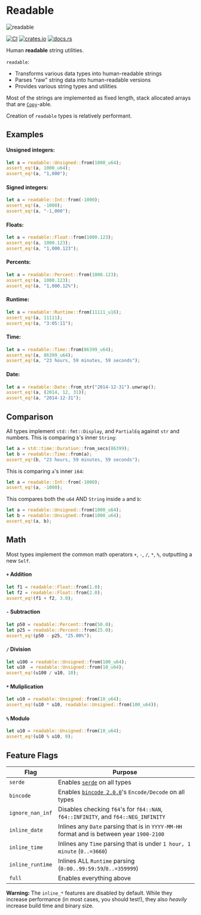 # Readable
![readable](https://github.com/hinto-janai/readable/assets/101352116/2b4c0c1b-c80e-4b7a-a8b9-b86375382db9)

[![CI](https://github.com/hinto-janai/readable/actions/workflows/ci.yml/badge.svg)](https://github.com/hinto-janai/readable/actions/workflows/ci.yml) [![crates.io](https://img.shields.io/crates/v/readable.svg)](https://crates.io/crates/readable) [![docs.rs](https://docs.rs/readable/badge.svg)](https://docs.rs/readable)

Human **readable** string utilities.

`readable`:
- Transforms various data types into human-readable strings
- Parses "raw" string data into human-readable versions
- Provides various string types and utilities

Most of the strings are implemented as fixed length, stack allocated arrays that are [`Copy`](https://doc.rust-lang.org/stable/std/marker/trait..html)-able.

Creation of `readable` types is relatively performant.

## Examples
#### Unsigned integers:
```rust
let a = readable::Unsigned::from(1000_u64);
assert_eq!(a, 1000_u64);
assert_eq!(a, "1,000");
```
#### Signed integers:
```rust
let a = readable::Int::from(-1000);
assert_eq!(a, -1000);
assert_eq!(a, "-1,000");
```
#### Floats:
```rust
let a = readable::Float::from(1000.123);
assert_eq!(a, 1000.123);
assert_eq!(a, "1,000.123");
```
#### Percents:
```rust
let a = readable::Percent::from(1000.123);
assert_eq!(a, 1000.123);
assert_eq!(a, "1,000.12%");
```
#### Runtime:
```rust
let a = readable::Runtime::from(11111_u16);
assert_eq!(a, 11111);
assert_eq!(a, "3:05:11");
```
#### Time:
```rust
let a = readable::Time::from(86399_u64);
assert_eq!(a, 86399_u64);
assert_eq!(a, "23 hours, 59 minutes, 59 seconds");
```
#### Date:
```rust
let a = readable::Date::from_str("2014-12-31").unwrap();
assert_eq!(a, (2014, 12, 31));
assert_eq!(a, "2014-12-31");
```

## Comparison
All types implement `std::fmt::Display`, and `PartialEq` against `str` and numbers.
This is comparing `b`'s inner `String`:
```rust
let a = std::time::Duration::from_secs(86399);
let b = readable::Time::from(a);
assert_eq!(b, "23 hours, 59 minutes, 59 seconds");
```
This is comparing `a`'s inner `i64`:
```rust
let a = readable::Int::from(-1000);
assert_eq!(a, -1000);
```
This compares both the `u64` AND `String` inside `a` and `b`:
```rust
let a = readable::Unsigned::from(1000_u64);
let b = readable::Unsigned::from(1000_u64);
assert_eq!(a, b);
```

## Math
Most types implement the common math operators `+`, `-`, `/`, `*`, `%`, outputting a new `Self`.
#### `+` Addition
```rust
let f1 = readable::Float::from(1.0);
let f2 = readable::Float::from(2.0);
assert_eq!(f1 + f2, 3.0);
```
#### `-` Subtraction
```rust
let p50 = readable::Percent::from(50.0);
let p25 = readable::Percent::from(25.0);
assert_eq!(p50 - p25, "25.00%");
```
#### `/` Division
```rust
let u100 = readable::Unsigned::from(100_u64);
let u10  = readable::Unsigned::from(10_u64);
assert_eq!(u100 / u10, 10);
```
#### `*` Muliplication
```rust
let u10 = readable::Unsigned::from(10_u64);
assert_eq!(u10 * u10, readable::Unsigned::from(100_u64));
```
#### `%` Modulo
```rust
let u10 = readable::Unsigned::from(10_u64);
assert_eq!(u10 % u10, 0);
```

## Feature Flags
| Flag             | Purpose |
|------------------|---------|
| `serde`          | Enables [`serde`](https://docs.rs/serde) on all types
| `bincode`        | Enables [`bincode 2.0.0`](https://docs.rs/bincode/2.0.0-rc.3/bincode/index.html)'s `Encode/Decode` on all types
| `ignore_nan_inf` | Disables checking `f64`'s for `f64::NAN`, `f64::INFINITY`, and `f64::NEG_INFINITY`
| `inline_date`    | Inlines any `Date` parsing that is in `YYYY-MM-HH` format and is between year `1900-2100`
| `inline_time`    | Inlines any `Time` parsing that is under `1 hour, 1 minute` (`0..=3660`)
| `inline_runtime` | Inlines ALL `Runtime` parsing (`0:00..99:59:59`/`0..=359999`)
| `full`           | Enables everything above

**Warning:** The `inline_*` features are disabled by default. While they increase performance (in most cases, you should test!), they also _heavily_ increase build time and binary size.
